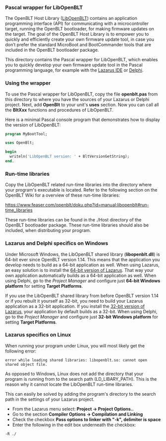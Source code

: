 ### Pascal wrapper for LibOpenBLT
The OpenBLT Host Library ([LibOpenBLT](https://www.feaser.com/openblt/doku.php?id=manual:libopenblt)) contains an application programming interface (API) for communicating with a microcontroller target, running the OpenBLT bootloader, for making firmware updates on the target. The goal of the OpenBLT Host Library is to empower you to quickly and efficiently create your own firmware update tool, in case you don’t prefer the standard MicroBoot and BootCommander tools that are included in the OpenBLT bootloader package.

This directory contains the Pascal wrapper for LibOpenBLT, which enables you to quickly develop your own firmware update tool in the Pascal programming language, for example with the [Lazarus IDE](https://www.lazarus-ide.org/) or [Delphi](https://www.embarcadero.com/products/delphi).

### Using the wrapper
To use the Pascal wrapper for LibOpenBLT, copy the file **openblt.pas** from this directory to where you have the sources of your Lazarus or Delphi project. Next, add **OpenBlt** to your unit's **uses** section. Now you can call all the **BltXxx** functions and procedures of LibOpenBLT.

Here is a minimal Pascal console program that demonstrates how to display the version of LibOpenBLT:

```pascal
program MyBootTool;

uses OpenBlt;

begin
  writeln('LibOpenBLT version: ' + BltVersionGetString);
end.
```

### Run-time libraries
Copy the LibOpenBLT related run-time libraries into the directory where your program's executable is located. Refer to the following section on the OpenBLT Wiki for a overview of these run-time libraries:

https://www.feaser.com/openblt/doku.php?id=manual:libopenblt#run-time_libraries

These run-time libraries can be found in the ./Host directory of the OpenBLT bootloader package. These run-time libraries should also be included, when distributing your program.

### Lazarus and Delphi specifics on Windows

Under Microsoft Windows, the LibOpenBLT shared library (**libopenblt.dll**) is 64-bit ever since OpenBLT version 1.14. This means that the application you develop needs to build as a 64-bit application as well. When using Lazarus, an easy solution is to install the [64-bit version of Lazarus](https://sourceforge.net/projects/lazarus/files/Lazarus%20Windows%2064%20bits/). That way your own application automatically builds as a 64-bit application as well.  When using Delphi, go to the *Project Manager* and configure just **64-bit Windows platform** for setting **Target Platforms**.

If you use the LibOpenBLT shared library from before OpenBLT version 1.14 or if you rebuilt it yourself as 32-bit, you need to build your Lazarus application as a 32-bit application. If you install the [32-bit version of Lazarus](https://sourceforge.net/projects/lazarus/files/Lazarus%20Windows%2032%20bits/), your application by default builds as a 32-bit. When using Delphi, go to the *Project Manager* and configure just **32-bit Windows platform** for setting **Target Platforms**.

### Lazarus specifics on Linux
When running your program under Linux, you will most likely get the following error:
```
error while loading shared libraries: libopenblt.so: cannot open shared object file.
```
As opposed to Windows, Linux does not add the directory that your program is running from to the search path (LD_LIBARY_PATH). This is the reason why it cannot locate the LibOpenBLT run-time libraries.

This can easily be solved by adding the program's directory to the search path in the settings of your Lazarus project.

- From the Lazarus menu select: **Project -> Project Options..**
- Go to the section **Compiler Options -> Compilation and Linking**
- Check the checkbox **Pass options to linker with "-k", delimiter is space**
- Enter the following in the edit box underneath the checkbox:
```
-R ./
```
